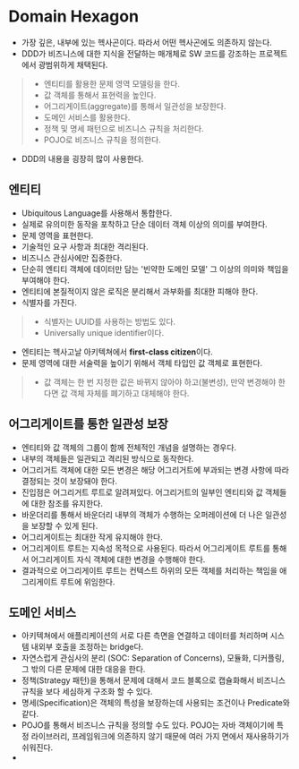 # Domain Hexagon

- 가장 깊은, 내부에 있는 헥사곤이다. 따라서 어떤 헥사곤에도 의존하지 않는다.
- DDD가 비즈니스에 대한 지식을 전달하는 매개체로 SW 코드를 강조하는 프로젝트에서 광범위하게 채택된다.
> - 엔티티를 활용한 문제 영역 모델링을 한다.
> - 값 객체를 통해서 표현력을 높인다.
> - 어그리게이트(aggregate)를 통해서 일관성을 보장한다.
> - 도메인 서비스를 활용한다.
> - 정책 및 명세 패턴으로 비즈니스 규칙을 처리한다.
> - POJO로 비즈니스 규칙을 정의한다.

- DDD의 내용을 굉장히 많이 사용한다.

## 엔티티
- Ubiquitous Language를 사용해서 통합한다.
- 실제로 유의미한 동작을 포착하고 단순 데이터 객체 이상의 의미를 부여한다.
- 문제 영역을 표현한다.
- 기술적인 요구 사항과 최대한 격리된다.
- 비즈니스 관심사에만 집중한다.
- 단순히 엔티티 객체에 데이터만 담는 '빈약한 도메인 모델' 그 이상의 의미와 책임을 부여해야 한다.
- 엔티티에 본질적이지 않은 로직은 분리해서 과부화를 최대한 피해야 한다.
- 식별자를 가진다.
> - 식별자는 UUID를 사용하는 방법도 있다.
> - Universally unique identifier이다.
- 엔티티는 헥사고날 아키텍쳐에서 **first-class citizen**이다.
- 문제 영역에 대한 서술력을 높이기 위해서 객체 타입인 값 객체로 표현한다.
> - 값 객체는 한 번 지정한 값은 바뀌지 않아야 하고(불변성), 만약 변경해야 한다면 값 객체 자체를 폐기하고 대체해야 한다.

## 어그리게이트를 통한 일관성 보장
- 엔티티와 값 객체의 그룹이 함께 전체적인 개념을 설명하는 경우다.
- 내부의 객체들은 일관되고 격리된 방식으로 동작한다.
- 어그리거트 객체에 대한 모든 변경은 해당 어그리거트에 부과되는 변경 사항에 따라 결정되는 것이 보장돼야 한다.
- 진입점은 어그리거트 루트로 알려져있다. 어그리거트의 일부인 엔티티와 값 객체들에 대한 참조를 유지한다.
- 바운더리를 통해서 바운더리 내부의 객체가 수행하는 오퍼레이션에 더 나은 일관성을 보장할 수 있게 된다.
- 어그리게이트는 최대한 작게 유지해야 한다.
- 어그리게이트 루트는 지속성 목적으로 사용된다. 따라서 어그리게이트 루트를 통해서 어그리게이트 자식 객체에 대한 변경을 수행해야 한다.
- 결과적으로 어그리게이트 루트는 컨텍스트 하위의 모든 객체를 처리하는 책임을 애그리게이트 루트에 위임한다.

## 도메인 서비스
- 아키텍쳐에서 애플리케이션의 서로 다른 측면을 연결하고 데이터를 처리하며 시스템 내외부 호출을 조정하는 bridge다.
- 자연스럽게 관심사의 분리 (SOC: Separation of Concerns), 모듈화, 디커플링, 그 밖의 다른 문제에 대한 대응을 한다.
- 정책(Strategy 패턴)을 통해서 문제에 대해서 코드 블록으로 캡슐화해서 비즈니스 규칙을 보다 세심하게 구조화 할 수 있다.
- 명세(Specification)은 객체의 특성을 보장하는데 사용되는 조건이나 Predicate와 같다.
- POJO를 통해서 비즈니스 규칙을 정의할 수도 있다. POJO는 자바 객체이기에 특정 라이브러리, 프레임워크에 의존하지 않기 때문에 여러 가지 면에서 재사용하기가 쉬워진다.
- 